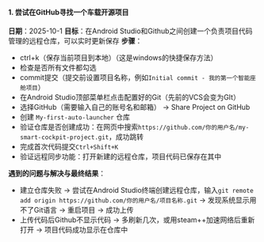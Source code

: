 #### 1. 尝试在GitHub寻找一个车载开源项目
**日期**：2025-10-1
**目标**：在Android Studio和Github之间创建一个负责项目代码管理的远程仓库，可以实时更新保存
**步骤**：
- ctrl+k（保存当前项目到本地）（这是windows的快捷保存方法）
- 检查是否所有文件都勾选
- commit提交（提交前设置项目名称，例如`Initial commit - 我的第一个智能座舱项目`）
- 在Android Studio顶部菜单栏点击配置好的Git（先前的VCS会变为GIt）
- 选择GitHub（需要输入自己的账号名和邮箱） → Share Project on GitHub
- 创建 `My-first-auto-launcher` 仓库
- 验证仓库是否创建成功：在网页中搜索`https://github.com/你的用户名/my-smart-cockpit-project.git`，成功跳转
- 完成首次代码提交`Ctrl+Shift+K`
- 验证远程同步功能：打开新建的远程仓库，项目代码已保存在其中

**遇到的问题与解决与最终结果**：
- 建立仓库失败 → 尝试在Android Studio终端创建远程仓库，输入`git remote add origin https://github.com/你的用户名/项目名称.git` → 发现系统显示用不了Git语言 → 重启项目 → 成功上传
- 上传代码后Github不显示代码 → 多刷新几次，或用steam++加速网络后重新打开 → 项目代码成功显示在仓库中
